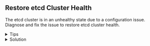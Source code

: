 ## Restore etcd Cluster Health

The etcd cluster is in an unhealthy state due to a configuration issue. Diagnose and fix the issue to restore etcd cluster health.

<details>
<summary>Tips</summary>

- Inspect the etcd manifest at `/etc/kubernetes/manifests/etcd.yaml` for misconfigurations.
- Use `journalctl -u etcd` to review the etcd service logs for errors.
</details>

<details>
<summary>Solution</summary>

The etcd service's client URL has been misconfigured. Correct the `--listen-client-urls` setting in `/etc/kubernetes/manifests/etcd.yaml` back to `https://127.0.0.1:2379`, then restart the kubelet to apply the change.

```bash
sudo sed -i 's/--listen-client-urls=https:\/\/127.0.0.1:12379/--listen-client-urls=https:\/\/127.0.0.1:2379/g' /etc/kubernetes/manifests/etcd.yaml
```

</details>
